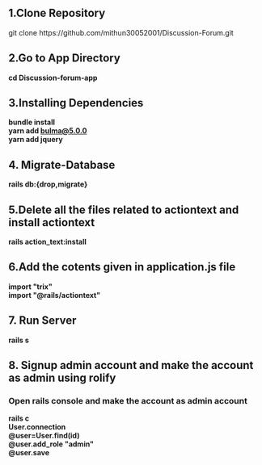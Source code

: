 <h2>1.Clone Repository</h2>
 git clone https://github.com/mithun30052001/Discussion-Forum.git
<h2>2.Go to App Directory</h2>
<b> cd Discussion-forum-app</b>
<h2>3.Installing Dependencies</h2>
 
<b>bundle install<br>
yarn add bulma@5.0.0 <br>
yarn add jquery  </b>

<h2>4. Migrate-Database</h2>

<b>rails db:{drop,migrate}</b>

<h2>5.Delete all the files related to actiontext and install actiontext </h2>
<b>rails action_text:install </b>
<h2>6.Add the cotents given in application.js file </h2>
 <b>import "trix"<br>
import "@rails/actiontext"</b>
 
 
<h2>7. Run Server</h2>
<b>rails s</b>
 
 <h2>8. Signup admin account and make the account as admin using rolify </h2>
 <h3> Open rails console and make the account as admin account </h3>
 <b> rails c <br>
  User.connection <br>
  @user=User.find(id) <br>
  @user.add_role "admin" <br>
  @user.save </b>
